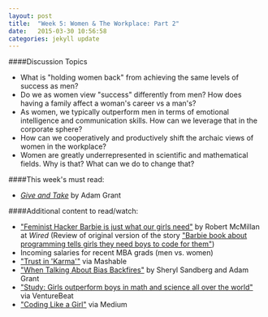 ```yaml
---
layout: post
title:  "Week 5: Women & The Workplace: Part 2"
date:   2015-03-30 10:56:58
categories: jekyll update
---
```


####Discussion Topics
* What is "holding women back" from achieving the same levels of success as men? 
* Do we as women view "success" differently from men? How does having a family affect a woman's career vs a man's?
* As women, we typically outperform men in terms of emotional intelligence and communication skills. How can we leverage that in the corporate sphere? 
* How can we cooperatively and productively shift the archaic views of women in the workplace?
* Women are greatly underrepresented in scientific and mathematical fields. Why is that? What can we do to change that?

####This week's must read:

* [*Give and Take*](http://www.amazon.com/Give-Take-Helping-Others-Success/dp/0143124986) by Adam Grant

####Additional content to read/watch: 

* ["Feminist Hacker Barbie is just what our girls need"](http://www.wired.com/2014/11/feminist-hacker-barbie-just-little-girls-need/) by Robert McMillan at *Wired* (Review of original version of the story ["Barbie book about programming tells girls they need boys to code for them"](http://www.dailydot.com/geek/barbie-engineer-book-girls-game-developers/))
* Incoming salaries for recent MBA grads (men vs. women)
* ["Trust in 'Karma'"](http://mashable.com/2014/10/09/microsoft-ceo-women-karma-raises/) via Mashable
* ["When Talking About Bias Backfires"](http://www.nytimes.com/2014/12/07/opinion/sunday/adam-grant-and-sheryl-sandberg-on-discrimination-at-work.html) by Sheryl Sandberg and Adam Grant
* ["Study: Girls outperform boys in math and science all over the world"](http://venturebeat.com/2015/01/27/study-girls-outperform-boys-in-math-and-science-all-over-the-world/#) via VentureBeat
* ["Coding Like a Girl"](https://medium.com/@sailorhg/coding-like-a-girl-595b90791cce) via Medium
